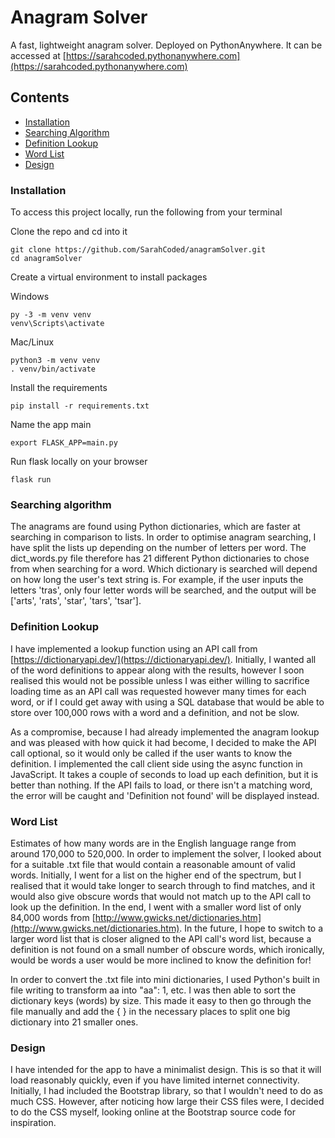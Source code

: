 # Anagram Solver

A fast, lightweight anagram solver. Deployed on PythonAnywhere. It can be accessed at [https://sarahcoded.pythonanywhere.com](https://sarahcoded.pythonanywhere.com)

## Contents
- [Installation](#Installation)
- [Searching Algorithm](#Searching-Algorithm)
- [Definition Lookup](#Definition-Lookup)
- [Word List](#Word-List)
- [Design](#Design)

### <a name="Installation"></a>Installation
To access this project locally, run the following from your terminal

Clone the repo and cd into it
```
git clone https://github.com/SarahCoded/anagramSolver.git
cd anagramSolver
```

Create a virtual environment to install packages

Windows 
```
py -3 -m venv venv 
venv\Scripts\activate
```

Mac/Linux
```
python3 -m venv venv
. venv/bin/activate
```

Install the requirements
```
pip install -r requirements.txt
```
Name the app main
```
export FLASK_APP=main.py
```
Run flask locally on your browser
```
flask run
```

### <a name="Searching-Algorithm"></a>Searching algorithm
The anagrams are found using Python dictionaries, which are faster at searching in comparison to lists. In order to optimise anagram searching, I have split the lists up depending on the number of letters per word. The dict_words.py file therefore has 21 different Python dictionaries to chose from when searching for a word. Which dictionary is searched will depend on how long the user's text string is. For example, if the user inputs the letters 'tras', only four letter words will be searched, and the output will be ['arts', 'rats', 'star', 'tars', 'tsar']. 

### <a name="Definition-Lookup"></a>Definition Lookup

I have implemented a lookup function using an API call from [https://dictionaryapi.dev/](https://dictionaryapi.dev/). Initially, I wanted all of the word definitions to appear along with the results, however I soon realised this would not be possible unless I was either willing to sacrifice loading time as an API call was requested however many times for each word, or if I could get away with using a SQL database that would be able to store over 100,000 rows with a word and a definition, and not be slow.

As a compromise, because I had already implemented the anagram lookup and was pleased with how quick it had become, I decided to make the API call optional, so it would only be called if the user wants to know the definition. I implemented the call client side using the async function in JavaScript. It takes a couple of seconds to load up each definition, but it is better than nothing. If the API fails to load, or there isn't a matching word, the error will be caught and 'Definition not found' will be displayed instead. 

### <a name="Word-List"></a>Word List

Estimates of how many words are in the English language range from around 170,000 to 520,000. In order to implement the solver, I looked about for a suitable .txt file that would contain a reasonable amount of valid words. Initially, I went for a list on the higher end of the spectrum, but I realised that it would take longer to search through to find matches, and it would also give obscure words that would not match up to the API call to look up the definition. In the end, I went with a smaller word list of only 84,000 words from [http://www.gwicks.net/dictionaries.htm](http://www.gwicks.net/dictionaries.htm). In the future, I hope to switch to a larger word list that is closer aligned to the API call's word list, because a definition is not found on a small number of obscure words, which ironically, would be words a user would be more inclined to know the definition for!

In order to convert the .txt file into mini dictionaries, I used Python's built in file writing to transform aa into "aa": 1, etc. I was then able to sort the dictionary keys (words) by size. This made it easy to then go through the file manually and add the { } in the necessary places to split one big dictionary into 21 smaller ones. 

### <a name="Design"></a>Design
I have intended for the app to have a 
minimalist design. This is so that it will load reasonably quickly, even if you have limited internet connectivity. Initially, I had included the Bootstrap library, so that I wouldn't need to do as much CSS. However, after noticing how large their CSS files were, I decided to do the CSS myself, looking online at the Bootstrap source code for inspiration.
